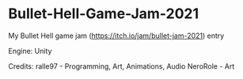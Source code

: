 # Bullet-Hell-Game-Jam-2021

My Bullet Hell game jam (https://itch.io/jam/bullet-jam-2021) entry

Engine: Unity

Credits:
ralle97 - Programming, Art, Animations, Audio
NeroRole - Art
